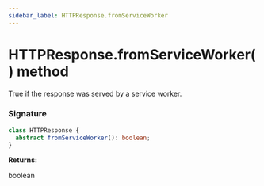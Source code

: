 ```yaml
---
sidebar_label: HTTPResponse.fromServiceWorker
---
```


# HTTPResponse.fromServiceWorker() method

True if the response was served by a service worker.

### Signature

```typescript
class HTTPResponse {
  abstract fromServiceWorker(): boolean;
}
```

**Returns:**

boolean

